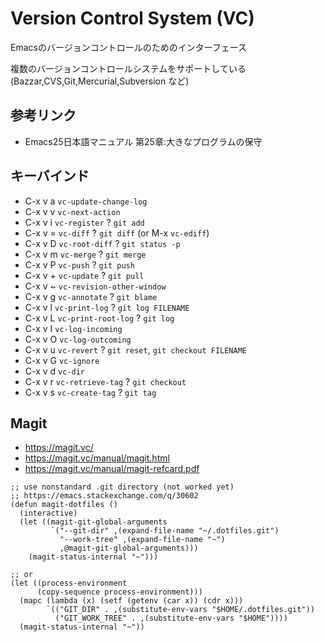 # Version Control System (VC)

Emacsのバージョンコントロールのためのインターフェース

複数のバージョンコントロールシステムをサポートしている
(Bazzar,CVS,Git,Mercurial,Subversion など)

## 参考リンク

- Emacs25日本語マニュアル 第25章:大きなプログラムの保守

## キーバインド

- C-x v a `vc-update-change-log`
- C-x v v `vc-next-action`
- C-x v i `vc-register`  ? `git add`
- C-x v = `vc-diff`      ? `git diff` (or M-x `vc-ediff`)
- C-x v D `vc-root-diff` ? `git status -p`
- C-x v m `vc-merge`     ? `git merge`
- C-x v P `vc-push`      ? `git push`
- C-x v + `vc-update`    ? `git pull`
- C-x v ~ `vc-revision-other-window`
- C-x v g `vc-annotate`  ? `git blame`
- C-x v l `vc-print-log` ? `git log FILENAME`
- C-x v L `vc-print-root-log` ? `git log`
- C-x v I `vc-log-incoming`
- C-x v O `vc-log-outcoming`
- C-x v u `vc-revert` ? `git reset`, `git checkout FILENAME`
- C-x v G `vc-ignore`
- C-x v d `vc-dir`
- C-x v r `vc-retrieve-tag` ? `git checkout`
- C-x v s `vc-create-tag` ? `git tag`

## Magit

- https://magit.vc/
- https://magit.vc/manual/magit.html
- https://magit.vc/manual/magit-refcard.pdf

```
;; use nonstandard .git directory (not worked yet)
;; https://emacs.stackexchange.com/q/30602
(defun magit-dotfiles ()
  (interactive)
  (let ((magit-git-global-arguments
         `("--git-dir" ,(expand-file-name "~/.dotfiles.git")
           "--work-tree" ,(expand-file-name "~")
           ,@magit-git-global-arguments)))
    (magit-status-internal "~")))

;; or
(let ((process-environment
      (copy-sequence process-environment)))
  (mapc (lambda (x) (setf (getenv (car x)) (cdr x)))
        `(("GIT_DIR" . ,(substitute-env-vars "$HOME/.dotfiles.git"))
          ("GIT_WORK_TREE" . ,(substitute-env-vars "$HOME"))))
  (magit-status-internal "~"))
```
